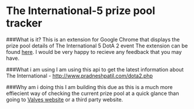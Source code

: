 # The International-5 prize pool tracker
###What is it? 
This is an extension for Google Chrome that displays the prize pool details of The International 5 DotA 2 event 
The extension can be found [here](https://chrome.google.com/webstore/detail/ti5-prize-pool-tracker/fhcpapiijbekfnfjlhdplljkfoigmgpp). I would be very happy to recieve any feedback that you may have. 

###What i am using
I am using this api to get the latest information about The International - http://www.pradneshpatil.com/dota2.php

###Why am i doing this
I am building this due as this is a much more effiecient way of checking the current prize pool at a quick glance than going to 
[Valves website](http://www.dota2.com/international/compendium/) or a third party website. 
